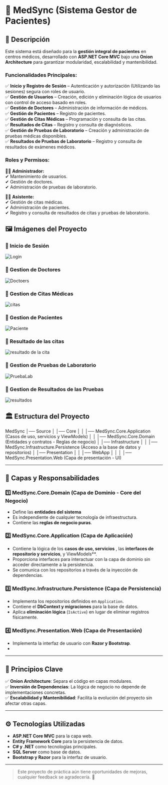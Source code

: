 # 🏥 MedSync (Sistema Gestor de Pacientes)

## 📌 Descripción
Este sistema está diseñado para la **gestión integral de pacientes** en centros médicos, desarrollado con **ASP.NET Core MVC** bajo una **Onion Architecture** para garantizar modularidad, escalabilidad y mantenibilidad.  

### **Funcionalidades Principales:**  
✅ **Inicio y Registro de Sesión** – Autenticación y autorización (Utilizando las sesiones) segura con roles de usuario.  
✅ **Gestión de Usuarios** – Creación, edición y eliminación lógica de usuarios con control de acceso basado en roles.  
✅ **Gestión de Doctores** – Administración de información de médicos.  
✅ **Gestión de Pacientes** – Registro de pacientes.  
✅ **Gestión de Citas Médicas** – Programación y consulta de las citas.  
✅ **Resultados de Citas** – Registro y consulta de diagnósticos.  
✅ **Gestión de Pruebas de Laboratorio** – Creación y administración de pruebas médicas disponibles.  
✅ **Resultados de Pruebas de Laboratorio** – Registro y consulta de resultados de exámenes médicos.  

### **Roles y Permisos:**  
👨‍💼 **Administrador:**  
✔ Mantenimiento de usuarios.  
✔ Gestión de doctores.  
✔ Administración de pruebas de laboratorio.  

🧑‍💻 **Asistente:**  
✔ Gestión de citas médicas.  
✔ Administración de pacientes.  
✔ Registro y consulta de resultados de citas y pruebas de laboratorio.  


## 🖼️ Imágenes del Proyecto

### 📌 Inicio de Sesión
![Login](https://github.com/user-attachments/assets/10e892be-de29-48e5-898f-6bec4554937f)

### 📌 Gestion de Doctores
![Doctoers](https://github.com/user-attachments/assets/dadc0049-8304-47ea-bdfc-e9d047945be4)

### 📌 Gestion de Citas Médicas
![citas](https://github.com/user-attachments/assets/bb15fae0-ead8-470d-ba33-88112d9d4554)

### 📌 Gestion de Pacientes
![Paciente](https://github.com/user-attachments/assets/a98bf82e-ea16-4695-b721-c1e63b0314d7)

### 📌 Resultado de las citas
![resultado de la cita](https://github.com/user-attachments/assets/14525c39-8ca9-4f35-83f3-3d8d4371904b)

### 📌 Gestion de Pruebas de Laboratorio
![PruebaLab](https://github.com/user-attachments/assets/ddbe4193-255d-4376-9a72-1fc3ce4baebf)

### 📌 Gestion de Resultados de las Pruebas 
![resultados](https://github.com/user-attachments/assets/a3d0e7a7-9e94-452f-8c1b-97747ba54cbb)


## 🏛️ Estructura del Proyecto

MedSync 
│── Source
│ │── Core
│ │ │── MedSync.Core.Application (Casos de uso, servicios y ViewModels)
│ │ │── MedSync.Core.Domain (Entidades y contratos - Reglas de negocio)
│ │── Infrastructure
│ │ │── MedSync.Infrastructure.Persistence (Acceso a la base de datos y repositorios)
│ │── Presentation 
│ │ │── WebApp 
│ │ │ │── MedSync.Presentation.Web (Capa de presentación - UI)

---

## 📂 Capas y Responsabilidades

### **1️⃣ MedSync.Core.Domain (Capa de Dominio - Core del Negocio)**
- Define las **entidades del sistema**
- Es independiente de cualquier tecnología de infraestructura.
- Contiene las **reglas de negocio puras**.

### **2️⃣ MedSync.Core.Application (Capa de Aplicación)**
- Contiene la lógica de los **casos de uso, servicios** , las **interfaces de repositorio y servicios**, y ViewModels**.
- Proporciona interfaces para interactuar con la capa de dominio sin acceder directamente a la persistencia.
- Se comunica con los repositorios a través de la inyección de dependencias.

### **3️⃣ MedSync.Infrastructure.Persistence (Capa de Persistencia)**
- Implementa los repositorios definidos en `Application`.
- Contiene el **DbContext y migraciones** para la base de datos.
- Aplica **eliminación lógica** (`IsActive`) en lugar de eliminar registros físicamente.

### **4️⃣ MedSync.Presentation.Web (Capa de Presentación)**
- Implementa la interfaz de usuario con **Razor y Bootstrap**.
- 
---

## 🎯 **Principios Clave**
✅ **Onion Architecture**: Separa el código en capas modulares.  
✅ **Inversión de Dependencias**: La lógica de negocio no depende de implementaciones concretas.  
✅ **Escalabilidad y Mantenibilidad**: Facilita la evolución del proyecto sin afectar otras capas.  

---

## ⚙️ **Tecnologías Utilizadas**
- **ASP.NET Core MVC** para la capa web.
- **Entity Framework Core** para la persistencia de datos.
- **C# y .NET** como tecnologías principales.
- **SQL Server** como base de datos.
- **Bootstrap y Razor** para la interfaz de usuario.
---

> Este proyecto de práctica aún tiene oportunidades de mejoras, cualquier feedback se agradecería. 🙌
